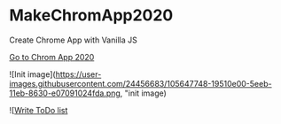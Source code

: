 # MakeChromApp2020
Create Chrome App with Vanilla JS

[Go to Chrom App 2020](https://dhddldid.github.io/MakeChromApp2020/momentum/index.html)


![Init image](https://user-images.githubusercontent.com/24456683/105647748-19510e00-5eeb-11eb-8630-e07091024fda.png, "init image)

![[Write ToDo list](https://user-images.githubusercontent.com/24456683/105647784-44d3f880-5eeb-11eb-8735-5af7f2d10a51.png)
